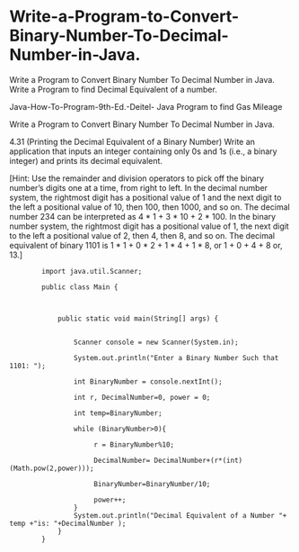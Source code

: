 # Write-a-Program-to-Convert-Binary-Number-To-Decimal-Number-in-Java.
Write a Program to Convert Binary Number To Decimal Number in Java. Write a Program to find Decimal Equivalent of a number.


Java-How-To-Program-9th-Ed.-Deitel-
Java Program to find Gas Mileage

Write a Program to Convert Binary Number To Decimal Number in Java.

4.31 (Printing the Decimal Equivalent of a Binary Number) Write an application that inputs an
integer containing only 0s and 1s (i.e., a binary integer) and prints its decimal equivalent. 

[Hint: Use the remainder and division operators to pick off the binary number’s digits one at a time, from right
to left. In the decimal number system, the rightmost digit has a positional value of 1 and the next
digit to the left a positional value of 10, then 100, then 1000, and so on. The decimal number 234
can be interpreted as 4 * 1 + 3 * 10 + 2 * 100. In the binary number system, the rightmost digit has
a positional value of 1, the next digit to the left a positional value of 2, then 4, then 8, and so on.
The decimal equivalent of binary 1101 is 1 * 1 + 0 * 2 + 1 * 4 + 1 * 8, or 1 + 0 + 4 + 8 or, 13.]


            import java.util.Scanner;

            public class Main {



                public static void main(String[] args) {


                    Scanner console = new Scanner(System.in);

                    System.out.println("Enter a Binary Number Such that 1101: ");

                    int BinaryNumber = console.nextInt();

                    int r, DecimalNumber=0, power = 0;

                    int temp=BinaryNumber;

                    while (BinaryNumber>0){

                         r = BinaryNumber%10;

                         DecimalNumber= DecimalNumber+(r*(int)(Math.pow(2,power)));

                         BinaryNumber=BinaryNumber/10;

                         power++;
                    }
                    System.out.println("Decimal Equivalent of a Number "+ temp +"is: "+DecimalNumber );
                }
            }
